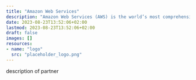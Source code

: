 ```yaml
---
title: "Amazon Web Services"
description: "Amazon Web Services (AWS) is the world’s most comprehensive and broadly adopted cloud platform, offering over 200 fully featured services from data centers globally. Millions of customers —including the fastest-growing startups, largest enterprises, and leading government agencies—trust AWS to power their infrastructure, become more agile, and lower costs."
date: 2023-08-23T13:52:06+02:00
lastmod: 2023-08-23T13:52:06+02:00
draft: false
images: []
resources:
- name: "logo"
  src: "placeholder_logo.png"
---
```

description of partner